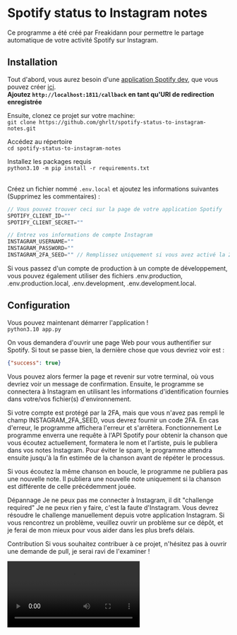# Spotify status to Instagram notes

Ce programme a été créé par Freakidann pour permettre le partage automatique de votre activité Spotify sur Instagram.

## Installation
Tout d'abord, vous aurez besoin d'une [application Spotify dev](https://developer.spotify.com/documentation/web-api/concepts/apps), que vous pouvez créer [ici](https://developer.spotify.com/dashboard/create).
<br>**Ajoutez `http://localhost:1811/callback` en tant qu'URI de redirection enregistrée** 

Ensuite, clonez ce projet sur votre machine:<br>
`git clone https://github.com/ghrlt/spotify-status-to-instagram-notes.git`

Accédez au répertoire<br>
`cd spotify-status-to-instagram-notes`

Installez les packages requis<br>
`python3.10 -m pip install -r requirements.txt`
<br><br>

Créez un fichier nommé `.env.local` et ajoutez les informations suivantes (Supprimez les commentaires) :
```js
// Vous pouvez trouver ceci sur la page de votre application Spotify
SPOTIFY_CLIENT_ID=""
SPOTIFY_CLIENT_SECRET=""

// Entrez vos informations de compte Instagram
INSTAGRAM_USERNAME=""
INSTAGRAM_PASSWORD=""
INSTAGRAM_2FA_SEED="" // Remplissez uniquement si vous avez activé la 2FA et souhaitez générer automatiquement le code 2FA
```
Si vous passez d'un compte de production à un compte de développement, vous pouvez également utiliser des fichiers .env.production, .env.production.local, .env.development, .env.development.local.

## Configuration
Vous pouvez maintenant démarrer l'application !<br>
`python3.10 app.py`

On vous demandera d'ouvrir une page Web pour vous authentifier sur Spotify. Si tout se passe bien, la dernière chose que vous devriez voir est :
```json
{"success": true}
```
Vous pouvez alors fermer la page et revenir sur votre terminal, où vous devriez voir un message de confirmation. Ensuite, le programme se connectera à Instagram en utilisant les informations d'identification fournies dans votre/vos fichier(s) d'environnement.

Si votre compte est protégé par la 2FA, mais que vous n'avez pas rempli le champ INSTAGRAM_2FA_SEED, vous devrez fournir un code 2FA.
En cas d'erreur, le programme affichera l'erreur et s'arrêtera.
Fonctionnement
Le programme enverra une requête à l'API Spotify pour obtenir la chanson que vous écoutez actuellement, formatera le nom et l'artiste, puis le publiera dans vos notes Instagram.
Pour éviter le spam, le programme attendra ensuite jusqu'à la fin estimée de la chanson avant de répéter le processus.

Si vous écoutez la même chanson en boucle, le programme ne publiera pas une nouvelle note. Il publiera une nouvelle note uniquement si la chanson est différente de celle précédemment jouée.

Dépannage
Je ne peux pas me connecter à Instagram, il dit "challenge required"
Je ne peux rien y faire, c'est la faute d'Instagram. Vous devrez résoudre le challenge manuellement depuis votre application Instagram.
Si vous rencontrez un problème, veuillez ouvrir un problème sur ce dépôt, et je ferai de mon mieux pour vous aider dans les plus brefs délais.

Contribution
Si vous souhaitez contribuer à ce projet, n'hésitez pas à ouvrir une demande de pull, je serai ravi de l'examiner !

<video src="https://otherworld.i-am-in-your.systems/yHggbwNubXfp" controls>
  Your browser does not support the video tag.
</video>

